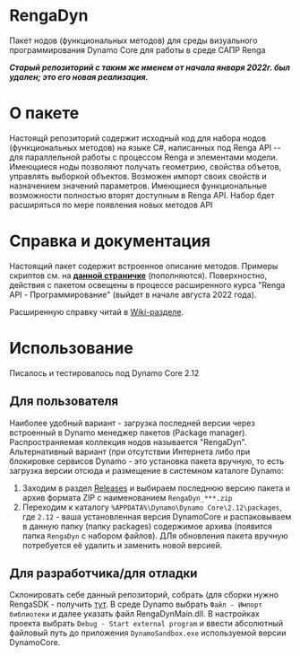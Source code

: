 # RengaDyn
Пакет нодов (функциональных методов) для среды визуального программирования Dynamo Core для работы в среде САПР Renga

***Старый репозиторий с таким же именем от начала января 2022г. был удален; это его новая реализация.***

# О пакете
Настоящй репозиторий содержит исходный код для набора нодов (функциональных методов) на языке C#, написанных под Renga API -- для параллельной работы с процессом Renga и элементами модели. Имеющиеся ноды позволяют получать геометрию, свойства объетов, управлять выборкой объектов. Возможен импорт своих свойств и назначением значений параметров. Имеющиеся функциональные возможности полностью вторят доступным в Renga API. Набор бдет расширяться по мере появления новых методов API

# Справка и документация
Настоящий пакет содержит встроенное описание методов. Примеры скриптов см. на [**данной страничке**](https://github.com/GeorgGrebenyuk/RengaDyn/wiki/4.-Отдельные-скрипты) (пополняются). Поверхностно, действия с пакетом освещены в процессе расширенного курса "Renga API - Программирование" (выйдет в начале августа 2022 года). 

Расширенную справку читай в [Wiki-разделе](https://github.com/GeorgGrebenyuk/RengaDyn/wiki).

# Использование
Писалось и тестировалось под Dynamo Core 2.12
## Для пользователя
Наиболее удобный вариант - загрузка последней версии через встроенный в Dynamo менеджер пакетов (Package manager). Распространяемая коллекция нодов называется "RengaDyn".
Альтернативный вариант (при отсутствии Интернета либо при блокировке сервисов Dynamo - это установка пакета вручную, то есть загрузка версии отсюда и размещение в системном каталоге Dynamo:
1. Заходим в раздел [Releases](https://github.com/GeorgGrebenyuk/RengaDyn/releases/latest) и выбираем последнюю версию пакета и архив формата ZIP с наименованием ```RengaDyn_***.zip```
2. Переходим к каталогу ```%APPDATA%\Dynamo\Dynamo Core\2.12\packages```, где ```2.12``` - ваша установленная версия DynamoCore и распаковываем в данную папку (папку packages) содержимое архива (появится папка ```RengaDyn``` с набором файлов). ДЛя обновления пакета вручную потребуется её удалить и заменить новой версией.

## Для разработчика/для отладки
Склонировать себе данный репозиторий, собрать (для сборки нужно RengaSDK - получить [тут](https://rengabim.com/sdk/). В среде Dynamo выбрать ```Файл - Импорт библиотеки``` и далее указать файл RengaDynMain.dll. В настройках проекта выбрать ```Debug - Start external program``` и ввести абсолютный файловый путь до приложения ```DynamoSandbox.exe``` используемой версии DynamoCore.

